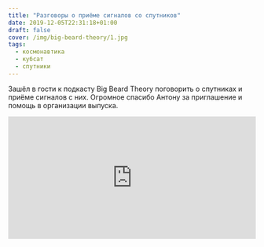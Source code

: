 ```yaml
---
title: "Разговоры о приёме сигналов со спутников"
date: 2019-12-05T22:31:18+01:00
draft: false
cover: /img/big-beard-theory/1.jpg
tags:
  - космонавтика
  - кубсат
  - спутники
---
```


Зашёл в гости к подкасту Big Beard Theory поговорить о спутниках и приёме сигналов с них. Огромное спасибо Антону за приглашение и помощь в организации выпуска. 

<iframe src="https://castbox.fm/app/castbox/player/id2408958/id207875336?v=8.13.0&autoplay=0&hide_list=1" frameborder="0" width="100%" height="250"></iframe>